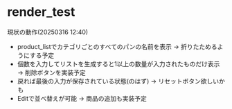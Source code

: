 # render_test

現状の動作(20250316 12:40)
- product_listでカテゴリごとのすべてのパンの名前を表示 → 折りたためるようにする予定
- 個数を入力してリストを生成すると1以上の数量が入力されたものだけ表示 → 削除ボタンを実装予定
- 戻れば最後の入力が保存されている状態(のはず) → リセットボタン欲しいかも
- Editで並べ替えが可能 → 商品の追加も実装予定
